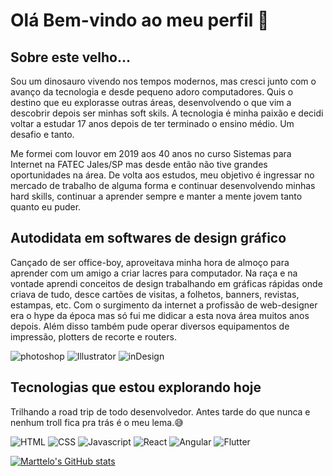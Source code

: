 # Olá Bem-vindo ao meu perfil 👋

## Sobre este velho...
Sou um dinosauro vivendo nos tempos modernos, mas cresci junto com o avanço da tecnologia e desde pequeno adoro computadores.
Quis o destino que eu explorasse outras áreas, desenvolvendo o que vim a descobrir depois ser minhas soft skils.
A tecnologia é minha paixão e decidi voltar a estudar 17 anos depois de ter terminado o ensino médio. Um desafio e tanto.

Me formei com louvor em 2019 aos 40 anos no curso Sistemas para Internet na FATEC Jales/SP mas desde então não tive grandes oportunidades na área.
De volta aos estudos, meu objetivo é ingressar no mercado de trabalho de alguma forma e continuar desenvolvendo minhas hard skills, continuar a aprender sempre e manter a mente jovem tanto quanto eu puder.

## Autodidata em softwares de design gráfico
Cançado de ser office-boy, aproveitava minha hora de almoço para aprender com um amigo a criar lacres para computador.
Na raça e na vontade aprendi conceitos de design trabalhando em gráficas rápidas onde criava de tudo, desce cartões de visitas, a folhetos, banners, revistas, estampas, etc.
Com o surgimento da internet a profissão de web-designer era o hype da época mas só fui me didicar a esta nova área muitos anos depois.
Além disso também pude operar diversos equipamentos de impressão, plotters de recorte e routers.

![photoshop](https://img.shields.io/badge/Adobe%20Photoshop-31A8FF?style=for-the-badge&logo=Adobe%20Photoshop&logoColor=black)
![Illustrator](https://img.shields.io/badge/Adobe%20Illustrator-FF9A00?style=for-the-badge&logo=adobe%20illustrator&logoColor=white)
![inDesign](https://img.shields.io/badge/Adobe%20InDesign-FF3366?style=for-the-badge&logo=Adobe%20InDesign&logoColor=white)

## Tecnologias que estou explorando hoje
Trilhando a road trip de todo desenvolvedor. Antes tarde do que nunca e nenhum troll fica pra trás é o meu lema.😅

![HTML](https://img.shields.io/badge/HTML5-E34F26?style=for-the-badge&logo=html5&logoColor=white)
![CSS](https://img.shields.io/badge/CSS3-1572B6?style=for-the-badge&logo=css3&logoColor=white)
![Javascript](https://img.shields.io/badge/JavaScript-323330?style=for-the-badge&logo=javascript&logoColor=F7DF1E)
![React](https://img.shields.io/badge/React-20232A?style=for-the-badge&logo=react&logoColor=61DAFB)
![Angular](https://img.shields.io/badge/Angular-DD0031?style=for-the-badge&logo=angular&logoColor=white)
![Flutter](https://img.shields.io/badge/Flutter-02569B?style=for-the-badge&logo=flutter&logoColor=white)

[![Marttelo's GitHub stats](https://github-readme-stats.vercel.app/api?username=MARTTELO&&hide=prs,issues,contribs&show_icons=true&theme=radical)](https://github.com/anuraghazra/github-readme-stats)
<!--
**MARTTELO/MARTTELO** is a ✨ _special_ ✨ repository because its `README.md` (this file) appears on your GitHub profile.

Here are some ideas to get you started:

- 🔭 I’m currently working on ...
- 🌱 I’m currently learning ...
- 👯 I’m looking to collaborate on ...
- 🤔 I’m looking for help with ...
- 💬 Ask me about ...
- 📫 How to reach me: ...
- 😄 Pronouns: Ele / dele
- ⚡ Fun fact: ...
-->
